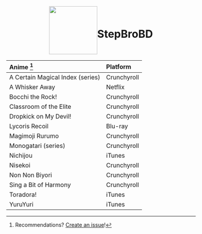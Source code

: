 <div align="center" style="display: flex; justify-content: center; align-items: center;">
  <img src="https://stepbrobd.com/og/animated.gif" style="width: 128px; height: 128px;"/>
  <h1>StepBroBD</h1>
</div>

<div align="center">

| Anime [^Note]                     | Platform    |
|:----------------------------------|:------------|
| A Certain Magical Index (series)  | Crunchyroll |
| A Whisker Away                    | Netflix     |
| Bocchi the Rock!                  | Crunchyroll |
| Classroom of the Elite            | Crunchyroll |
| Dropkick on My Devil!             | Crunchyroll |
| Lycoris Recoil                    | Blu-ray     |
| Magimoji Rurumo                   | Crunchyroll |
| Monogatari (series)               | Crunchyroll |
| Nichijou                          | iTunes      |
| Nisekoi                           | Crunchyroll |
| Non Non Biyori                    | Crunchyroll |
| Sing a Bit of Harmony             | Crunchyroll |
| Toradora!                         | iTunes      |
| YuruYuri                          | iTunes      |

</div>

[^Note]: Recommendations? [Create an issue](https://github.com/StepBroBD/StepBroBD/issues/new/choose)!
